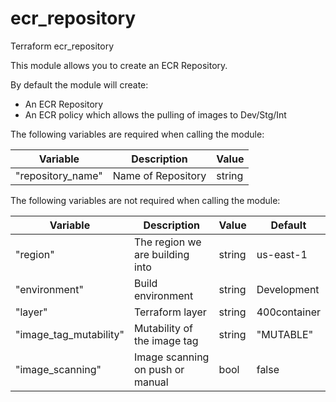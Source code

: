 # ecr_repository

Terraform ecr_repository

This module allows you to create an ECR Repository.

By default the module will create:
- An ECR Repository
- An ECR policy which allows the pulling of images to Dev/Stg/Int


The following variables are required when calling the module:

Variable | Description | Value
-------- | ----------- | -----
"repository_name" | Name of Repository | string


The following variables are not required when calling the module:

Variable | Description | Value | Default
-------- | ----------- | ----- | -------
"region" | The region we are building into | string | us-east-1
"environment" | Build environment | string | Development
"layer" | Terraform layer | string | 400container
"image_tag_mutability" | Mutability of the image tag | string | "MUTABLE"
"image_scanning" | Image scanning on push or manual | bool | false